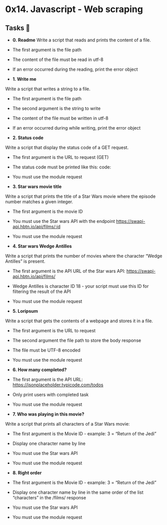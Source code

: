 # 0x14. Javascript - Web scraping



## Tasks :page_with_curl:

* **0. Readme**
Write a script that reads and prints the content of a file.

* The first argument is the file path
* The content of the file must be read in utf-8
* If an error occurred during the reading, print the error object

* **1. Write me**

Write a script that writes a string to a file.

* The first argument is the file path
* The second argument is the string to write
* The content of the file must be written in utf-8
* If an error occurred during while writing, print the error object

* **2. Status code**

Write a script that display the status code of a GET request.

* The first argument is the URL to request (GET)
* The status code must be printed like this: code: <status code>
* You must use the module request

* **3. Star wars movie title**

Write a script that prints the title of a Star Wars movie where the episode number matches a given integer.

* The first argument is the movie ID
* You must use the Star wars API with the endpoint https://swapi-api.hbtn.io/api/films/:id
* You must use the module request

* **4. Star wars Wedge Antilles**

Write a script that prints the number of movies where the character “Wedge Antilles” is present.

* The first argument is the API URL of the Star wars API: https://swapi-api.hbtn.io/api/films/
* Wedge Antilles is character ID 18 - your script must use this ID for filtering the result of the API
* You must use the module request

* **5. Loripsum**

Write a script that gets the contents of a webpage and stores it in a file.

* The first argument is the URL to request
* The second argument the file path to store the body response
* The file must be UTF-8 encoded
* You must use the module request

* **6. How many completed?**

* The first argument is the API URL: https://jsonplaceholder.typicode.com/todos
* Only print users with completed task
* You must use the module request

* **7. Who was playing in this movie?**

Write a script that prints all characters of a Star Wars movie:

* The first argument is the Movie ID - example: 3 = “Return of the Jedi”
* Display one character name by line
* You must use the Star wars API
* You must use the module request

* **8. Right order**

* The first argument is the Movie ID - example: 3 = “Return of the Jedi”
* Display one character name by line in the same order of the list “characters” in the /films/ response
* You must use the Star wars API
* You must use the module request

